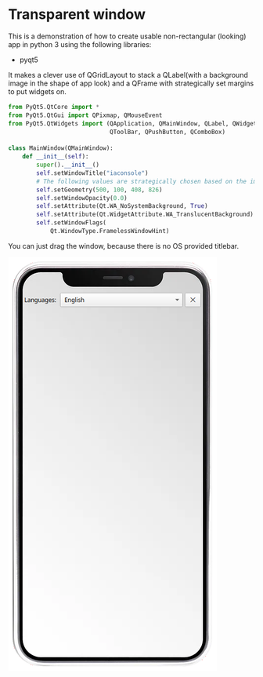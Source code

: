 # Transparent window

This is a demonstration of how to create usable non-rectangular (looking) app in python 3 using the following libraries:

- pyqt5

It makes a clever use of QGridLayout to stack a QLabel(with a background image in the shape of app look) and a QFrame with strategically set margins to put widgets on.

```python
from PyQt5.QtCore import *
from PyQt5.QtGui import QPixmap, QMouseEvent
from PyQt5.QtWidgets import (QApplication, QMainWindow, QLabel, QWidget, QGridLayout, QVBoxLayout, QSizePolicy,
                             QToolBar, QPushButton, QComboBox)

class MainWindow(QMainWindow):
    def __init__(self):
        super().__init__()
        self.setWindowTitle("iaconsole")
        # The following values are strategically chosen based on the image 
        self.setGeometry(500, 100, 408, 826)
        self.setWindowOpacity(0.0)
        self.setAttribute(Qt.WA_NoSystemBackground, True)
        self.setAttribute(Qt.WidgetAttribute.WA_TranslucentBackground)
        self.setWindowFlags(
            Qt.WindowType.FramelessWindowHint)
```
You can just drag the window, because there is no OS provided titlebar.

![iaconsole](screenshots/iaconsole.png)